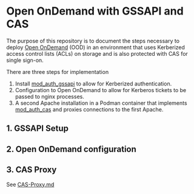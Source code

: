 # Open OnDemand with GSSAPI and CAS

The purpose of this repository is to document the steps necessary to deploy [Open OnDemand](https://openondemand.org/) (OOD) in an environment that uses Kerberized access control lists (ACLs) on storage and is also protected with CAS for single sign-on.

There are three steps for implementation

1. Install [mod_auth_gssapi](https://github.com/gssapi/mod_auth_gssapi) to allow for Kerberized authentication.
2. Configuration to Open OnDemand to allow for Kerberos tickets to be passed to nginx processes.
3. A second Apache installation in a Podman container that implements [mod_auth_cas](https://github.com/apereo/mod_auth_cas) and proxies connections to the first Apache.


## 1. GSSAPI Setup

## 2. Open OnDemand configuration

## 3. CAS Proxy

See [CAS-Proxy.md](./CAS-Proxy.md)

